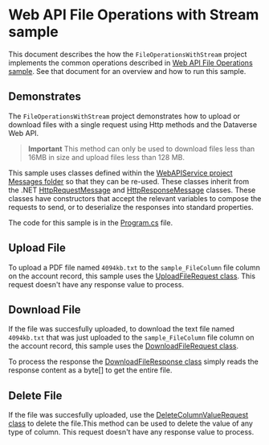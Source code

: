﻿# Web API File Operations with Stream sample

This document describes the how the `FileOperationsWithStream` project implements the common operations described in [Web API File Operations sample](../README.md). See that document for an overview and how to run this sample.

## Demonstrates

The `FileOperationsWithStream` project demonstrates how to upload or download files with a single request using Http methods and the Dataverse Web API.

> **Important**
> This method can only be used to download files less than 16MB in size and upload files less than 128 MB.

This sample uses classes defined within the [WebAPIService project Messages folder](../../WebAPIService/Messages/) so that they can be re-used. These classes inherit from the .NET [HttpRequestMessage](https://learn.microsoft.com/dotnet/api/system.net.http.httprequestmessage?view=net-6.0) and [HttpResponseMessage](https://learn.microsoft.com/dotnet/api/system.net.http.httpresponsemessage?view=net-6.0) classes. These classes have constructors that accept the relevant variables to compose the requests to send, or to deserialize the responses into standard properties.

The code for this sample is in the [Program.cs](Program.cs) file.

## Upload File

To upload a PDF file named `4094kb.txt` to the `sample_FileColumn` file column on the account record, this sample uses the [UploadFileRequest class](../../WebAPIService/Messages/UploadFileRequest.cs). This request doesn't have any response value to process.


## Download File

If the file was succesfully uploaded, to download the text file named `4094kb.txt` that was just uploaded to the `sample_FileColumn` file column on the account record, this sample uses the [DownloadFileRequest class](../../WebAPIService/Messages/DownloadFileRequest.cs).

To process the response the [DownloadFileResponse class](../../WebAPIService/Messages/DownloadFileResponse.cs) simply reads the response content as a byte[] to get the entire file.


## Delete File

If the file was succesfully uploaded, use the [DeleteColumnValueRequest class](../../WebAPIService/Messages/DeleteColumnValueRequest.cs) to delete the file.This method can be used to delete the value of any type of column. This request doesn't have any response value to process.